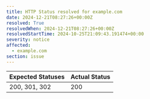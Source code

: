 ```yaml
---
title: HTTP Status resolved for example.com
date: 2024-12-21T08:27:26+00:00Z
resolved: True
resolvedWhen: 2024-12-21T08:27:26+00:00Z
resolvedStartTime: 2024-10-25T21:09:43.191474+00:00
severity: notice
affected:
  - example.com
section: issue
---
```


| Expected Statuses | Actual Status  |
|-------------------|----------------|
| 200, 301, 302 | 200 |
